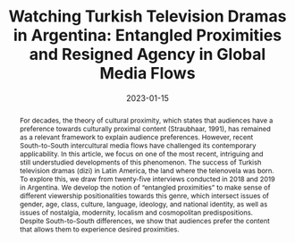 ---
title: "Watching Turkish Television Dramas in Argentina: Entangled Proximities and Resigned Agency in Global Media Flows"
date: 2023-01-15
publishDate: 2023-01-15
authors: ["María Celeste Wagner", "Marwan Kraidy"]
publication_types: ["2"]
abstract: For decades, the theory of cultural proximity, which states that audiences have a preference towards culturally proximal content (Straubhaar, 1991), has remained as a relevant framework to explain audience preferences. However, recent South-to-South intercultural media flows have challenged its contemporary applicability. In this article, we focus on one of the most recent, intriguing and still understudied developments of this phenomenon. The success of Turkish television dramas (dizi) in Latin America, the land where the telenovela was born. To explore this, we draw from twenty-five interviews conducted in 2018 and 2019 in Argentina. We develop the notion of “entangled proximities” to make sense of different viewership positionalities towards this genre, which intersect issues of gender, age, class, culture, language, ideology, and national identity, as well as issues of nostalgia, modernity, localism and cosmopolitan predispositions. Despite South-to-South differences, we show that audiences prefer the content that allows them to experience desired proximities.
featured: false
image:
  preview_only: true
publication: "*Journal of Communication*"
doi: "10.1080/21670811.2019.1653208"
---